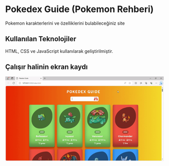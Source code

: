 <h1> Pokedex Guide (Pokemon Rehberi) </h1>

Pokemon karakterlerini ve özelliklerini bulabileceğiniz site

<h2> Kullanılan Teknolojiler </h2>

HTML, CSS ve JavaScript kullanılarak geliştirilmiştir.

<h2> Çalışır halinin ekran kaydı </h2>

![](pokedexGuide.gif)